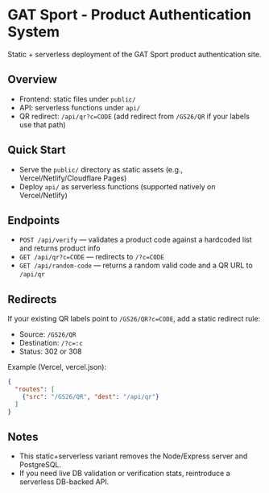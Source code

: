 # GAT Sport - Product Authentication System

Static + serverless deployment of the GAT Sport product authentication site.

## Overview
- Frontend: static files under `public/`
- API: serverless functions under `api/`
- QR redirect: `/api/qr?c=CODE` (add redirect from `/GS26/QR` if your labels use that path)

## Quick Start
- Serve the `public/` directory as static assets (e.g., Vercel/Netlify/Cloudflare Pages)
- Deploy `api/` as serverless functions (supported natively on Vercel/Netlify)

## Endpoints
- `POST /api/verify` — validates a product code against a hardcoded list and returns product info
- `GET /api/qr?c=CODE` — redirects to `/?c=CODE`
- `GET /api/random-code` — returns a random valid code and a QR URL to `/api/qr`

## Redirects
If your existing QR labels point to `/GS26/QR?c=CODE`, add a static redirect rule:
- Source: `/GS26/QR`
- Destination: `/?c=:c`
- Status: 302 or 308

Example (Vercel, vercel.json):
```json
{
  "routes": [
    {"src": "/GS26/QR", "dest": "/api/qr"}
  ]
}
```

## Notes
- This static+serverless variant removes the Node/Express server and PostgreSQL.
- If you need live DB validation or verification stats, reintroduce a serverless DB-backed API.


